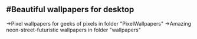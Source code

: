 #Beautiful wallpapers for desktop
----------------------------------------------------------------
->Pixel wallpapers for geeks of pixels in folder "PixelWallpapers"
->Amazing neon-street-futuristic wallpapers in folder "wallpapers"
